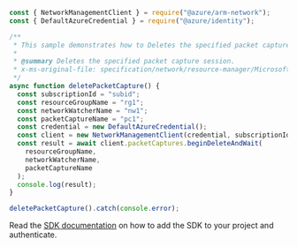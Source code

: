```javascript
const { NetworkManagementClient } = require("@azure/arm-network");
const { DefaultAzureCredential } = require("@azure/identity");

/**
 * This sample demonstrates how to Deletes the specified packet capture session.
 *
 * @summary Deletes the specified packet capture session.
 * x-ms-original-file: specification/network/resource-manager/Microsoft.Network/stable/2021-05-01/examples/NetworkWatcherPacketCaptureDelete.json
 */
async function deletePacketCapture() {
  const subscriptionId = "subid";
  const resourceGroupName = "rg1";
  const networkWatcherName = "nw1";
  const packetCaptureName = "pc1";
  const credential = new DefaultAzureCredential();
  const client = new NetworkManagementClient(credential, subscriptionId);
  const result = await client.packetCaptures.beginDeleteAndWait(
    resourceGroupName,
    networkWatcherName,
    packetCaptureName
  );
  console.log(result);
}

deletePacketCapture().catch(console.error);
```

Read the [SDK documentation](https://github.com/Azure/azure-sdk-for-js/blob/%40azure%2Farm-network_27.0.0/sdk/network/arm-network/README.md) on how to add the SDK to your project and authenticate.
